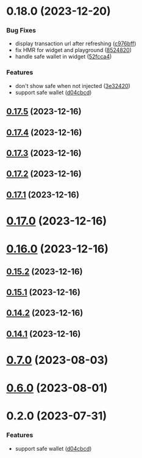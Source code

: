 # 0.18.0 (2023-12-20)


### Bug Fixes

* display transaction url after refreshing ([c976bff](https://github.com/yeager-eren/rango-client/commit/c976bffd3827ee20de5dd0f21be6d430432fff28))
* fix HMR for widget and playground ([8524820](https://github.com/yeager-eren/rango-client/commit/8524820f10cf0b8921f3db0c4f620ff98daa4103))
* handle safe wallet in widget ([52fcca4](https://github.com/yeager-eren/rango-client/commit/52fcca49315f7e2edb4655ae7b9cd0792c2800d7))


### Features

* don't show safe when not injected ([3e32420](https://github.com/yeager-eren/rango-client/commit/3e324208d9dcc8d11267a37bf6df84547975c1bf))
* support safe wallet ([d04cbcd](https://github.com/yeager-eren/rango-client/commit/d04cbcd2a612755563512d9dff6f2312088d8b4d))



## [0.17.5](https://github.com/yeager-eren/rango-client/compare/provider-safe@0.17.4...provider-safe@0.17.5) (2023-12-16)



## [0.17.4](https://github.com/yeager-eren/rango-client/compare/provider-safe@0.17.3...provider-safe@0.17.4) (2023-12-16)



## [0.17.3](https://github.com/yeager-eren/rango-client/compare/provider-safe@0.17.2...provider-safe@0.17.3) (2023-12-16)



## [0.17.2](https://github.com/yeager-eren/rango-client/compare/provider-safe@0.17.1...provider-safe@0.17.2) (2023-12-16)



## [0.17.1](https://github.com/yeager-eren/rango-client/compare/provider-safe@0.17.0...provider-safe@0.17.1) (2023-12-16)



# [0.17.0](https://github.com/yeager-eren/rango-client/compare/provider-safe@0.16.0...provider-safe@0.17.0) (2023-12-16)



# [0.16.0](https://github.com/yeager-eren/rango-client/compare/provider-safe@0.15.2...provider-safe@0.16.0) (2023-12-16)



## [0.15.2](https://github.com/yeager-eren/rango-client/compare/provider-safe@0.15.1...provider-safe@0.15.2) (2023-12-16)



## [0.15.1](https://github.com/yeager-eren/rango-client/compare/provider-safe@0.14.2...provider-safe@0.15.1) (2023-12-16)



## [0.14.2](https://github.com/yeager-eren/rango-client/compare/provider-safe@0.14.1-next.70...provider-safe@0.14.2) (2023-12-16)



## [0.14.1](https://github.com/yeager-eren/rango-client/compare/provider-safe@0.15.0...provider-safe@0.14.1) (2023-12-16)



# [0.7.0](https://github.com/rango-exchange/rango-client/compare/provider-safe@0.6.0...provider-safe@0.7.0) (2023-08-03)



# [0.6.0](https://github.com/rango-exchange/rango-client/compare/provider-safe@0.5.0...provider-safe@0.6.0) (2023-08-01)



# 0.2.0 (2023-07-31)


### Features

* support safe wallet ([d04cbcd](https://github.com/rango-exchange/rango-client/commit/d04cbcd2a612755563512d9dff6f2312088d8b4d))



